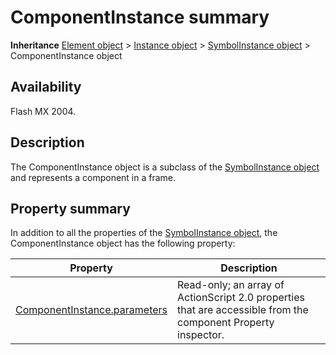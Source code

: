 # ComponentInstance summary

**Inheritance** [Element object](../Element_object/Element_summary.md) > [Instance object](../Instance_object/Instance_summary.md) > [SymbolInstance object](../SymbolInstance_object/SymbolInstance_summary.md) > ComponentInstance object

## Availability

Flash MX 2004.

## Description

The ComponentInstance object is a subclass of the [SymbolInstance object](../SymbolInstance_object/SymbolInstance_summary.md) and represents a component in a frame.

## Property summary

In addition to all the properties of the [SymbolInstance object](../SymbolInstance_object/SymbolInstance_summary.md), the ComponentInstance object has the following property:

| **Property** | **Description** |
| --- | --- |
| [ComponentInstance.parameters](../ComponentInstance_object/ComponentInstance.md) | Read-only; an array of ActionScript 2.0 properties that are accessible from the component Property inspector. |
